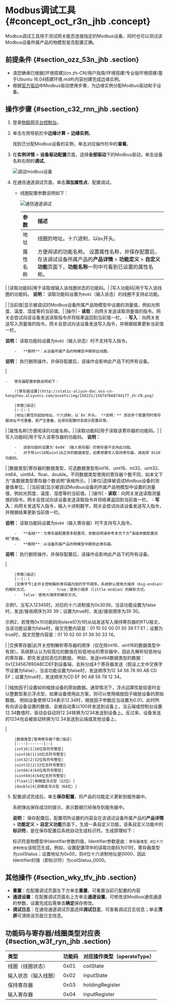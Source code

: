 # Modbus调试工具 {#concept_oct_r3n_jhb .concept}

Modbus调试工具用于测试网关能否连接指定的Modbus设备，同时也可以测试该Modbus设备所属产品的物模型是否配置正确。

## 前提条件 {#section_ozz_53n_jhb .section}

-   请您确保已根据[环境搭建](cn.zh-CN/用户指南/环境搭建/专业版环境搭建/基于Ubuntu 16.04搭建环境.md#)内容创建完成边缘实例。
-   根据[官方驱动](cn.zh-CN/用户指南/设备接入/官方驱动/Modbus驱动.md#)中Modbus驱动使用步骤，为边缘实例分配Modbus驱动和子设备。

## 操作步骤 {#section_c32_rnn_jhb .section}

1.  登录[物联网平台控制台](http://iot.console.aliyun.com)。
2.  单击左侧导航栏中**边缘计算** \> **边缘实例**。

    找到已分配Modbus设备的实例，单击对应操作栏中的**查看**。

3.  在**实例详情** \> **设备驱动配置**页面，选择**全部驱动**下的Modbus驱动，单击设备名称右侧的**调试**。

    ![调试modbus设备](http://static-aliyun-doc.oss-cn-hangzhou.aliyuncs.com/assets/img/156231/156747668744172_zh-CN.png)

4.  在通信通道调试页面，单击**添加属性点**，配置调试。
    -   线圈配置参数说明如下：

        ![通信通道调试](http://static-aliyun-doc.oss-cn-hangzhou.aliyuncs.com/assets/img/156231/156747668744174_zh-CN.png)

        |参数|描述|
        |:-|:-|
        |地址|线圈的地址。十六进制，以`0x`开头。|
        |属性名称|方便阅读的功能名称。 设置属性名称，并保存配置后，在该调试设备所属产品的**产品详情** \> **功能定义** \> **自定义功能**页面下，**功能名称**一列中可看到已设置的属性名称。

 |
        |读取功能码|用于读取或输入该线圈状态的功能码。|
        |写入功能码|用于写入该线圈的功能码。 **说明：** 读取功能码设置为`0x02`（输入状态）的线圈不支持此功能。

 |
        |当前值|显示被调试的Modbus设备所属产品物模型中设置的测量值，例如光照度、温度、湿度等的当前值。|
        |操作|         -   **读取**：向网关发送读取测量值的指令。网关会尝试向该设备发送读取指令并将结果返回到当前值一栏。
        -   **写入**：向网关发送写入测量值的指令。网关会尝试向该设备发送写入指令，并根据结果更新当前值一栏。

**说明：** 读取功能码设置为`0x02`（输入状态）时不支持写入指令。

        -   **删除**：从设备所属产品的物模型中删除此线圈。

**说明：** 执行删除操作，并保存配置后，该操作会影响此产品下的所有设备。

 |

    -   寄存器配置参数说明如下：

        ![寄存器设置](http://static-aliyun-doc.oss-cn-hangzhou.aliyuncs.com/assets/img/156231/156747668744177_zh-CN.png)

        |参数|描述|
        |:-|:-|
        |地址|属性的起始地址。十六进制，以`0x`开头。 **说明：** 添加多个配置项时寄存器地址不可重叠，若产生重叠，在保存配置时会提示配置异常。

 |
        |属性名称|方便阅读的功能名称。|
        |读取功能码|用于读取该寄存器的功能码。|
        |写入功能码|用于写入该寄存器的功能码。 **说明：** 

        -   读取功能码设置为`0x04`（输入寄存器）的寄存器不支持此功能。
        -   对于除int16和uint16之外的数据类型，如果想要写入保持寄存器，请选择`0x10`功能码。
 |
        |数据类型|寄存器的数据类型，可选数据类型有int16、uint16、int32、uint32、int64、uint64、float、double。不同数据类型使用的寄存器个数不同，如本文下方“各数据类型寄存器个数说明”表格所示。|
        |单位|选择被调试Modbus设备的测量值单位。|
        |当前值|显示被调试Modbus设备的所属产品物模型中设置的测量值，例如光照度、温度、湿度等的当前值。|
        |操作|         -   **读取**：向网关发送读取测量值的指令。网关会尝试向该设备发送读取指令并将结果返回到当前值一栏。
        -   **写入**：向网关发送写入指令，输入十进制数字。网关会尝试向该设备发送写入指令，并根据结果更新当前值一栏。

**说明：** 读取功能码设置为`0x04`（输入寄存器）时不支持写入指令。

        -   **高级**：为寄存器配置更多配置项，参数说明请参考本文下方“高级参数配置说明”表格。
        -   **删除**：从设备所属产品的物模型中删除此寄存器。

**说明：** 执行删除操作，并保存配置后，该操作会影响此产品下的所有设备。

 |

        |参数|描述|
        |:-|:-|
        |交换字节|此开关控制解析寄存器内部的字节顺序。系统默认使用大端序（big-endian）的解析方式。         -   true：使用小端序（little-endian）的解析方式。
        -   false：使用大端序的解析方式。
 示例1，当写入12345时，对应的十六进制值为0x3039，当该功能设置为false时，发送/接收顺序为30 39；设置为true时，发送/接收顺序为39 30。

 示例2，若使用0x10功能码向slaveID为1的从站发送写入保持寄存器的RTU报文，当该功能设置为false时，报文完整内容是：01 10 02 00 01 30 39 F7 E1；设置为true时，报文完整内容是：01 10 02 00 01 39 30 33 14。

 |
        |交换寄存器|此开关控制解析寄存器的顺序（仅在除int16、uint16的数据类型中有效）。系统默认认为较高位的数值在较低地址的寄存器中，因此先解析较低地址的寄存器，即先发送较高位的数据。 例如，发送int64数据类型的数据：0x1234567890ABCDEF到设备端，会拆分成4个寄存器发送（假设上文中交换字节设置为false），当该功能设置为false时，发送顺序为12 34 56 78 90 AB CD EF；设置为true时，发送顺序为CD EF 90 AB 56 78 12 34。

 |
        |缩放因子|设置如何缩放设备的原始数据。通常情况下，浮点运算性能较差时会以整数型表示浮点型，如果设备使用此方案，则可以使用缩放因子缩放设备的原始数据。 例如设备使用1234表示12.34时，缩放因子参数应当设置为0.01。此时所有向该设备设置的数值，会被自动乘以100并发送到设备上，当云端或控制台设置12.34数值时，驱动会自动将12.34转换为1234发送到设备上。反过来，设备发送的1234也会被驱动转换为12.34发送到云端或其他设备上。

 |

        |数据类型|暂用寄存器个数|描述|
        |:---|-------|:-|
        |int16|1|16位有符号整型|
        |uint16|1|16位无符号整型|
        |int32|2|32位有符号整型|
        |uint32|2|32位无符号整型|
        |int64|4|64位有符号整型|
        |uint64|4|64位无符号整型|
        |float|2|单精度浮点型（32位）|
        |double|4|双精度浮点型（64位）|

5.  配置调试完成后，单击**保存配置**，将产品的功能定义更新到服务器中。

    系统弹出保存成功的提示，表示数据已经保存到服务器中。

    **说明：** 保存配置后，配置项所设置的内容会在该调试设备所属产品的**产品详情** \> **功能定义** \> **自定义功能**页面下，生成一条自定义功能，该条自定义功能中的**标识符**，是在保存配置后系统自动生成标识符。生成原理如下：

    标识符是物模型中Identifier参数的值，Identifier参数是由：`寄存器类型_4位十六进制地址`该规范生成。例如，设置配置项中的读取功能码为01时，寄存器类型为coilStatus；设置地址为0x00，则4位十六进制地址是0000，因此Identifier的值（即标识符）为coilStatus\_0000。


## 其他操作 {#section_wky_tfv_jhb .section}

-   **重置**：在配置调试页面左下方单击**重置**，可重置当前已配置的内容
-   **通道设置**：在配置调试页面右上方单击**通道设置**，可修改该Modbus通信通道的参数，设置完成后需单击**确定**保存修改。
-   **调试日志**：在通信通道调试页面选择**调试日志**，可查看调试日志信息；单击**清屏**可清除该页面日志信息。

## 功能码与寄存器/线圈类型对应表 {#section_w3f_ryn_jhb .section}

|类型|功能码|对应操作类型（operateType）|
|:-|---|:------------------|
|线圈（线圈状态）|0x01|coilState|
|输入状态（输入线圈）|0x02|inputState|
|保持寄存器|0x03|holdingRegister|
|输入寄存器|0x04|inputRegister|


